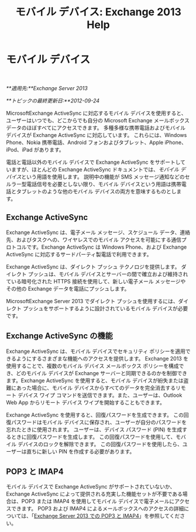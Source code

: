 ﻿---
title: 'モバイル デバイス: Exchange 2013 Help'
TOCTitle: モバイル デバイス
ms:assetid: 93a949e7-b3ef-43ea-ae0c-6698826fc8d2
ms:mtpsurl: https://technet.microsoft.com/ja-jp/library/Bb232129(v=EXCHG.150)
ms:contentKeyID: 49896377
ms.date: 04/24/2018
mtps_version: v=EXCHG.150
ms.translationtype: HT
---

# モバイル デバイス

 

_**適用先:**Exchange Server 2013_

_**トピックの最終更新日:**2012-09-24_

MicrosoftExchange ActiveSync に対応するモバイル デバイスを使用すると、ユーザーはいつでも、どこからでも自分の Microsoft Exchange メールボックス データのほぼすべてにアクセスできます。 多種多様な携帯電話およびモバイル デバイスが Exchange ActiveSync に対応しています。 これらには、Windows Phone、Nokia 携帯電話、Android フォンおよびタブレット、Apple iPhone、iPod、iPad があります。

電話と電話以外のモバイル デバイスで Exchange ActiveSync をサポートしていますが、ほとんどの Exchange ActiveSync ドキュメントでは、*モバイル デバイス*という用語を使用します。 説明中の機能が SMS メッセージ通知などのセルラー型電話信号を必要としない限り、モバイル デバイスという用語は携帯電話とタブレットのような他のモバイル デバイスの両方を意味するものとします。

## Exchange ActiveSync

Exchange ActiveSync は、電子メール メッセージ、スケジュール データ、連絡先、およびタスクへの、ワイヤレスでのモバイル アクセスを可能にする通信プロトコルです。Exchange ActiveSync は Windows Phone、および Exchange ActiveSync に対応するサードパーティ製電話で利用できます。

Exchange ActiveSync は、ダイレクト プッシュ テクノロジを提供します。 ダイレクト プッシュは、モバイル デバイスとサーバーの間で確立および維持されている暗号化された HTTPS 接続を使用して、新しい電子メール メッセージやその他の Exchange データを電話にプッシュします。

MicrosoftExchange Server 2013 でダイレクト プッシュを使用するには、ダイレクト プッシュをサポートするように設計されているモバイル デバイスが必要です。

## Exchange ActiveSync の機能

Exchange ActiveSync は、モバイル デバイスでセキュリティ ポリシーを適用できるようにするさまざまな機能へのアクセスを提供します。 Exchange 2013 を使用することで、複数のモバイル デバイス メールボックス ポリシーを構成でき、どのモバイル デバイスが Exchange サーバーと同期できるのかを制御できます。Exchange ActiveSync を使用すると、モバイル デバイスが紛失または盗難にあった場合に、モバイル デバイスからすべてのデータを完全消去するリモート デバイス ワイプ コマンドを送信できます。また、ユーザーは、Outlook Web App からリモート デバイス ワイプを開始することもできます。

Exchange ActiveSync を使用すると、回復パスワードを生成できます。 この回復パスワードはモバイル デバイスに保存され、ユーザーが自分のパスワードを忘れたときに使用されます。 ユーザーは、デバイス パスワード (PIN) を生成するときに回復パスワードを生成します。 この回復パスワードを使用して、モバイル デバイスのロックを解除できます。 この回復パスワードを使用したら、ユーザーは直ちに新しい PIN を作成する必要があります。

## POP3 と IMAP4

モバイル デバイスで Exchange ActiveSync がサポートされていないか、Exchange ActiveSync によって提供される充実した機能セットが不要である場合は、POP3 または IMAP4 を使用してモバイル デバイスで電子メールにアクセスできます。 POP3 および IMAP4 によるメールボックスへのアクセスの詳細については、「[Exchange Server 2013 での POP3 と IMAP4](pop3-and-imap4-in-exchange-server-2013-exchange-2013-help.md)」を参照してください。

